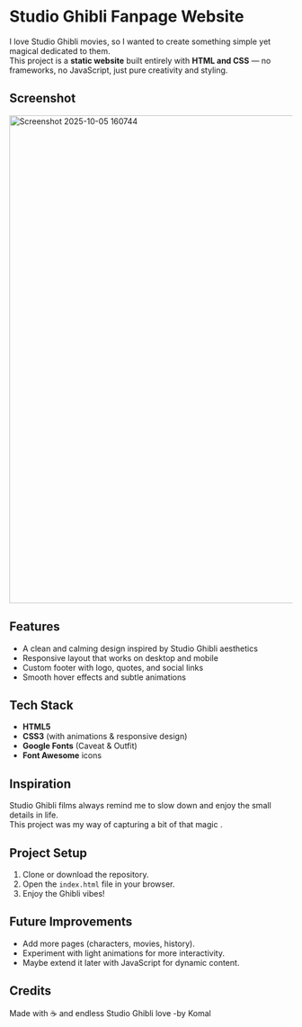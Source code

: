 #  Studio Ghibli Fanpage Website

I love Studio Ghibli movies, so I wanted to create something simple yet magical dedicated to them.  
This project is a **static website** built entirely with **HTML and CSS** — no frameworks, no JavaScript, just pure creativity and styling.  


## Screenshot
<img width="1898" height="868" alt="Screenshot 2025-10-05 160744" src="https://github.com/user-attachments/assets/06f03aa3-6a9f-472b-b04e-437b1800e5c4" />


##  Features
- A clean and calming design inspired by Studio Ghibli aesthetics 
- Responsive layout that works on desktop and mobile   
- Custom footer with logo, quotes, and social links   
- Smooth hover effects and subtle animations 


##  Tech Stack
- **HTML5**  
- **CSS3** (with animations & responsive design)  
- **Google Fonts** (Caveat & Outfit)  
- **Font Awesome** icons  


##  Inspiration
Studio Ghibli films always remind me to slow down and enjoy the small details in life.  
This project was my way of capturing a bit of that magic .  


##  Project Setup
1. Clone or download the repository.  
2. Open the `index.html` file in your browser.  
3. Enjoy the Ghibli vibes!   


##  Future Improvements
- Add more pages (characters, movies, history).  
- Experiment with light animations for more interactivity.  
- Maybe extend it later with JavaScript for dynamic content.  


## Credits
Made with ☕ and endless Studio Ghibli love
-by Komal
